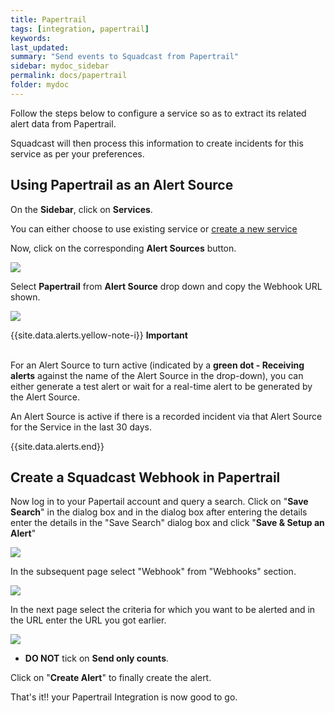 ```yaml
---
title: Papertrail
tags: [integration, papertrail]
keywords: 
last_updated: 
summary: "Send events to Squadcast from Papertrail"
sidebar: mydoc_sidebar
permalink: docs/papertrail
folder: mydoc
---
```


Follow the steps below to configure a service so as to extract its related alert data from Papertrail.
 
Squadcast will then process this information to create incidents for this service as per your preferences.

## Using Papertrail as an Alert Source

On the **Sidebar**, click on **Services**.

You can either choose to use existing service or [create a new service](adding-a-service-1)

Now, click on the corresponding **Alert Sources** button.

![](images/integration_1.png)

Select **Papertrail** from  **Alert Source** drop down and copy the Webhook URL shown.

![](images/papertrail_1.png)

{{site.data.alerts.yellow-note-i}}
<b>Important</b><br/><br/>
<p>For an Alert Source to turn active (indicated by a <b>green dot - Receiving alerts</b> against the name of the Alert Source in the drop-down), you can either generate a test alert or wait for a real-time alert to be generated by the Alert Source.</p>
<p>An Alert Source is active if there is a recorded incident via that Alert Source for the Service in the last 30 days.</p>
{{site.data.alerts.end}}

## Create a Squadcast Webhook in Papertrail

Now log in to your Papertail account and query a search. Click on "**Save Search**" in the dialog box and in the dialog box after entering the details enter the details in the "Save Search" dialog box and click "**Save & Setup an Alert**"

![](images/papertrail_2.png)

In the subsequent page select "Webhook" from "Webhooks" section.

![](images/papertrail_3.png)

In the next page select the criteria for which you want to be alerted and in the URL enter the URL you got earlier.

![](images/papertrail_4.png)

+ **DO NOT** tick on **Send only counts**.

Click on "**Create Alert**" to finally create the alert.

That's it!! your Papertrail Integration is now good to go.